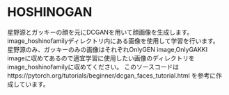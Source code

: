 # HOSHINOGAN
星野源とガッキーの顔を元にDCGANを用いて顔画像を生成します。
image_hoshinofamilyディレクトリ内にある画像を使用して学習を行います。
星野源のみ、ガッキーのみの画像はそれぞれOnlyGEN image,OnlyGAKKI imageに収めてあるので適宜学習に使用したい画像のディレクトリをimage_hoshinofamilyに収めてください。
このソースコードはhttps://pytorch.org/tutorials/beginner/dcgan_faces_tutorial.html を参考に作成しています。
